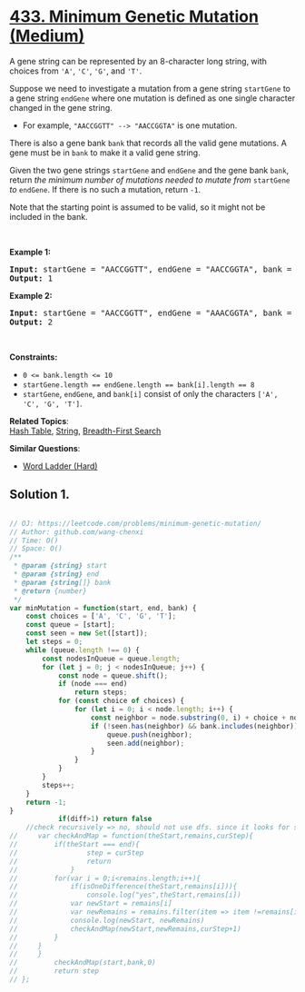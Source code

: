 # [433. Minimum Genetic Mutation (Medium)](https://leetcode.com/problems/minimum-genetic-mutation/)

<p>A gene string can be represented by an 8-character long string, with choices from <code>'A'</code>, <code>'C'</code>, <code>'G'</code>, and <code>'T'</code>.</p>

<p>Suppose we need to investigate a mutation from a gene string <code>startGene</code> to a gene string <code>endGene</code> where one mutation is defined as one single character changed in the gene string.</p>

<ul>
	<li>For example, <code>"AACCGGTT" --&gt; "AACCGGTA"</code> is one mutation.</li>
</ul>

<p>There is also a gene bank <code>bank</code> that records all the valid gene mutations. A gene must be in <code>bank</code> to make it a valid gene string.</p>

<p>Given the two gene strings <code>startGene</code> and <code>endGene</code> and the gene bank <code>bank</code>, return <em>the minimum number of mutations needed to mutate from </em><code>startGene</code><em> to </em><code>endGene</code>. If there is no such a mutation, return <code>-1</code>.</p>

<p>Note that the starting point is assumed to be valid, so it might not be included in the bank.</p>

<p>&nbsp;</p>
<p><strong class="example">Example 1:</strong></p>

<pre><strong>Input:</strong> startGene = "AACCGGTT", endGene = "AACCGGTA", bank = ["AACCGGTA"]
<strong>Output:</strong> 1
</pre>

<p><strong class="example">Example 2:</strong></p>

<pre><strong>Input:</strong> startGene = "AACCGGTT", endGene = "AAACGGTA", bank = ["AACCGGTA","AACCGCTA","AAACGGTA"]
<strong>Output:</strong> 2
</pre>

<p>&nbsp;</p>
<p><strong>Constraints:</strong></p>

<ul>
	<li><code>0 &lt;= bank.length &lt;= 10</code></li>
	<li><code>startGene.length == endGene.length == bank[i].length == 8</code></li>
	<li><code>startGene</code>, <code>endGene</code>, and <code>bank[i]</code> consist of only the characters <code>['A', 'C', 'G', 'T']</code>.</li>
</ul>


**Related Topics**:  
[Hash Table](https://leetcode.com/tag/hash-table/), [String](https://leetcode.com/tag/string/), [Breadth-First Search](https://leetcode.com/tag/breadth-first-search/)

**Similar Questions**:
* [Word Ladder (Hard)](https://leetcode.com/problems/word-ladder/)

## Solution 1.

```js

// OJ: https://leetcode.com/problems/minimum-genetic-mutation/
// Author: github.com/wang-chenxi
// Time: O()
// Space: O()
/**
 * @param {string} start
 * @param {string} end
 * @param {string[]} bank
 * @return {number}
 */
var minMutation = function(start, end, bank) {
    const choices = ['A', 'C', 'G', 'T'];
    const queue = [start];
    const seen = new Set([start]);
    let steps = 0;
    while (queue.length !== 0) {
        const nodesInQueue = queue.length;
        for (let j = 0; j < nodesInQueue; j++) {
            const node = queue.shift();
            if (node === end)
                return steps;
            for (const choice of choices) {
                for (let i = 0; i < node.length; i++) {
                    const neighbor = node.substring(0, i) + choice + node.substring(i + 1);
                    if (!seen.has(neighbor) && bank.includes(neighbor)) {
                        queue.push(neighbor);
                        seen.add(neighbor);
                    }
                }
            }
        }
        steps++;
    }
    return -1;
}
            if(diff>1) return false
    //check recursively => no, should not use dfs. since it looks for shortest path, we should. go with bfs
//     var checkAndMap = function(theStart,remains,curStep){
//         if(theStart === end){
//                 step = curStep
//                 return
//             }
//         for(var i = 0;i<remains.length;i++){
//             if(isOneDifference(theStart,remains[i])){
//                 console.log("yes",theStart,remains[i])
//             var newStart = remains[i]
//             var newRemains = remains.filter(item => item !=remains[i])
//             console.log(newStart, newRemains)
//             checkAndMap(newStart,newRemains,curStep+1)
//         }
//     }
//     }
//         checkAndMap(start,bank,0)
//         return step
// };

```